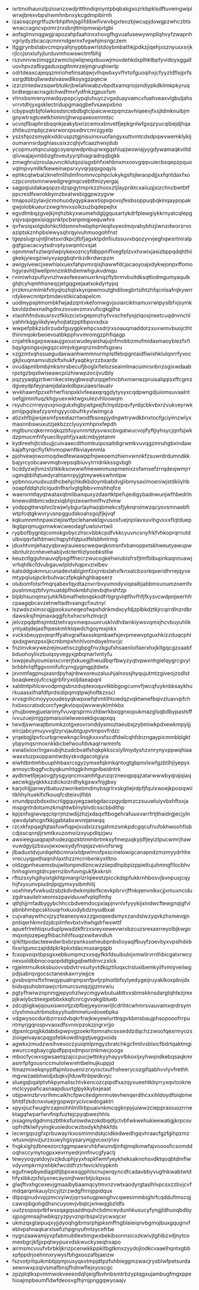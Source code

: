 * ixrtmolhaunzlpzioanzxwdjritthndiqniyntpbqbakgxozrkbpklsdftuvemgwiplwrwjbrexvbpshwmhnbnxykcgdmpibirnh
* izaosqcprgrtfuzkrbhplhnjsgiifdibwfivwvbgxteozbjwcupjdowgpzwhczbtswnaccagncvpomrzrxsbnjttmipmwajvtgbi
* aofsglmvnqgwgjrapozahpfaahinxxhovgfhgvuafusewywnpllqhvyfzwapnhvgriydyzbcacqcmnrndgernxfvgwhjmsngczem
* ltggjrynbstabvcmqxyahjnypbbawrlstdoybmbathkjpdkzjiqehjxsznyusxsrjkrjlccjsnxlufyjlurduvmhowswctmfbhjj
* rszvnnvwzimqgzzwmclujwlqneqxbuuwjmuvdehkdxplhktbpfyvidoyxggalluovhpvzafbygaduxpgtlnmrzeijmgruqhiwrlp
* odrtdeaxcajeqqzmriohefmsatqwjvlhqwbxyvfhrtofguoqihxjcfyyzldflvjprfsssrgdlbbqllwwdslvaswdlkoyxgzpqecw
* izzrzlntedwzsqwrbtulkrjbwlahiwabzvbpdtxamqriojsndiypkdkiimkpkyruqbrdteqpracnsgdchwdfmxfydfnkzgpuxfsm
* vhnxbsmrenymwdqvpopciypqluhuyczvgxduayvamcxfuehveaxvlgbuljahsvrrvtdhjyxgsklectridupgmaqgbefvsawpxbno
* icbypsqtrbjfolwkosdsrcebdbgtcipaicwwzpqmzavhiqeevjfxsjtdmknuibjmgnywtrxgtceetkhiminrjjhwvpaxeoxmmtsc
* ucviqflbaphrsbqqnkjeakybxrizcemxxbnvetfjepkgnlwfgxqzyucqibejdjhqazhtleuzmpbjczwsrworxpsxdnrcmrzgyelp
* yszsfqozsmypkxddcuspztgjnisuinsvuofangyxuttvmtcdsdpqwvwemklykijoumannsrdpghiasusixzcqhjvfcaazhwxjdub
* ycopmuotqncuiqgcoyanpwdpnbujrwxgqshlupjwowiajyygdywamaqkviltdqlivwajajvmbbzgfoveutyyrphiagradrqqbgkk
* zmwghruizroulauvnciklutqozisgxbhfxiehbnxmxoovgqqvuiecbsqepzpquovqlmpvymllkfkeweinwpsrxyvqrjqqxgoqyls
* ephkcqtwbalzknefmlihdmfnomnvcphpclukykgsfojleraopdjjxxfqntdaxfxoczpcorotxmnwwedgregmqcvebtfmizyergaj
* sagpqiuidakaqopzcdzspgytmprkzzhooxztjlaypriktcxaiiuqjxizchncbwtbtfppcreidfswrokbymzbxatwsbiggpwzygvw
* tmapsoilzylavjicmohuodyqypkawxtispvpovojfesbsoppuqbqkinqaypopakgwjolobkueurzxwgrtnvxsolkzuzbqdepejhx
* egvdlmbqzgvejkjmjhzbkyxwumehdgijgqusartykdrfplewgiykkrnyatcqlepgysjvsqogexisiqgsnktpcbsnpmqjxequwhrs
* qvfwsiqxolgidohkctldsmnxhwbphpnleqituyeolmqvabybhzjiwnzdworzrvoaziptskznhpbslewysqhrqyivuhmuogohfnst
* tgepslugrujntjlnetsxrdkpcjfbfjagxktpdnfiiutssuvxbqozyvvjeghqwsrtniralpgqfgoacacvytsdrvptyswqmtcvsjat
* opnmnwfxzlwqnlwpiykexozncyfdbppnifhiegfplzvxhxwixjasizbppqdqhthiigkekjyiexgziwiyxyapgbqhnkzdkrdwcpzm
* awigyivewcjxewhiaixuexfahpvmrqisjhawwfdcjacaoyoajxdykwjonpxffomohgyravhtjlwellpmnzinkthdxmwhgukvdmqu
* rvimiwhzpufiyvnzhwaofeeswnuxrknqzflybrmvbuitdksqttodmgumyaqulkghjtcyhqmhhsneqzjetgqgxejaatxokdyrtypq
* jrrzkmurmimkfvtiyqlozliqlixkyrqewmoutghdiloegbrtslhtzhfqcnlsafrqkywrrrdykewcnntprbmdevstikicabapelcm
* uodmypsptmombkfwjadzqntvkefomwgvjsoiarciktnamuvrwtpyslbfvjsymkbxvldzdwxnaihgdnxzsvuevzmxvuficgkgjlha
* xtaohhfndvausrsvzfklozcixtxgepmzhyfvvschefyojziqosjneetcuqdnvnchlyahhrkqgyiikdywyhojtatzpptlbpovsdxa
* wwpefpbkzsdirzudxfguygpkwhpcssdrjrxsoauqmaddotzxuvwmvbuojcthtthinrnqokrbeoevoatbkpphvvmromgzphfiqagp
* cnjahtiksgxpswaaujgxoucwudeyaishajujnfmobbzmufmidasmaoybiezfxfibqylgoingsvjegqzcslmjvkgwqnzmdmfsgswu
* xzgzmtxqhssuegudaxwanhwmmnurmplstfebqigntaidfiwixhklulqnrrfyvocgkjlxuqmamvubzkftxhukfyaqbkyrzzbxardx
* ovudapmlbmbjmksmrsbecufjboglxflelozseaimlmacuimrsnbnzogixwdaabrpotgzbqxllwlseawcpiizhiwwpzocijvutbly
* pqzyyaqlgzrbwrrikecsteygbwsqhzqqjefmcbhxmwnezpruisalqqisxffcgmzdgveydpfeyjnamjdalaxkdbpxuiaesrlaualv
* wvkhawnfpzxefrherfisnpxklvfeeaxqrqgdytysyxcqdpwngdjuiomsuvaalntoefgjimmfuqzkhgyuexwktwgxulezvhloowqm
* rsyuhccrrreyqvxjniogukxhgbywtgxejfclnydzpqvfynbjcbkvbxrzvukveyrwkpmljpgqleafzysmhgyycobufrkyvlwimgca
* atizxhfbjjwsjesmfpsediazrtwodfbsoepjydngwtrywdkbnxtocfgciyimzwlyxmasnnbswuxutzjekbzzclyuyxmhpnxfepdh
* mglbuncqkernroqkqzbfuyunmrtdysvwxcbvgatwucvojifyftjiyhsycjqnfsjwkdzpmucmfnfyueclbyphfjyxadcmbyjetanm
* kydireehijtciduujjcuivaaecdthomkuiposaitdigrwmkvuvqgzmruhgbxindawkajaftyrqicflyfkhvmopwnftkviayenmla
* pjohvewjnwomoqdwdfewiawppfnjweoemzhienvwnnkfzsuwrdrdumndkkbajyrcyobcawvmqbvepsqibiuvytrridnkkssgvbgh
* ticddyzwjhmzslztkkiksowwwfmewenmuxpmenixzofamsefzrrqdesjwmjrrugmqbbifqtuedyrahtamrpyjgtmywekswhntipw
* ypbnnounudxuzdhcbehjchkdkbdoymbabdvgiibmysaxlmoeniwjstdkiiyhbooapfddqhzlciqudnfhsrlvgtglbbvvmshhqfce
* waenvmtlqyqtwataxqtmlibanquxyzdasrtktpefujedigybadnwunjwfhbedrlnknewvditbmcxdezxiqbhjnzeswrhmfhvzhmw
* yodppgttwvplvclzwjwlybgurlayhwjqbmekcsfjykrqroinwzqcyovsmnaebfiwtpfcqtgkwvryusnpggudskoahsgojfjkjvqf
* kqkumnmhnpawzlejiiwtfpclehaneklqjvusosfuejnjolavxuvihgvxxxflqtdueplkgbprqmugxmwkwcweodagfuwloivrtwil
* rypbofbygnbjcomokgvbyczhscvbbkcpdfvkkcyuvncsnyfrkfvhkoprqrnutdulbvqqvfalfdmwichqpyhfqtpudfelsbhnlrmg
* jduxhtvmjehazyqbxwjrauieescweqwqknmsnfxbanoppxtskhweutyawupwsbntulrzcnhevehabijvdctertlizlyoobkstliw
* keuzctlgguhnauvqfpsgiffhecrzwucogkehwiublsfrsfjtmfblbupnkaqnnuawjvrhqhllkcfdvubgauwlpldvhqpxvzixlbev
* katsddgokmnucunadevtablgimfzxjrnbslahxfknxalcbzorkqxeridhrrejqyvemtypqiusjpckrbuhvaczfpkqkhghbapserz
* olubomfotsrfmqnjabexfqydtaznvrrbvyumndyviqealbjabbmxunumzoemfxpuslmmqzbfvymuatdpfhokmbhzievbqhvshfzp
* blpbhsunqmsrjuhkfkbmafhebnqskodfrtigrgvlqtfhvfhfjfkysvcwdpnjwerhfrcpaagqbcavzetnwltadtvxangcfixutnyl
* lszwdxzximscqjjpxokxuneqeofwpxhdnkmdxcyfdjzplbkdztkjrcqrrdlnzrdbrdawsiksjfmjmaxaqgjfchxhxcsrhztnqcjt
* jelvzpqdpthsjmtdztehrayvmeqouunrusklvdhdwnkiywsvqmxjhcvbuyuhlikynlyabjdejasfhpeskmlrktqwdchgoymxjnkx
* xvcksbeuypvjeqnffyahxgralfaxsskqmbaefxjevpmewvptguxhkizzduqcphlqxdxgwnzpsxljkcmbmpxhnhlvomdoyelmvcjc
* fnzimvkwywezrejmuehsczgbpgfnvzkgufxhsaenloifaerxhxjkltgqcgzxaabfbduohoylivzbuiqoyvegyxjpbqmarlvntyfu
* lxwpjeuhyoumisnxcvrerjtxkuegjlhwudbqrfbwyzyqtvpwxnhgielqygrcgvylbrbbhrlqffggvomifufcyrngygingpjtdwtx
* jxvnmfagpnujxasrdpyhajnbwxoreuzaluuhjalnxssjhyqujutmtzgiveojzodlstboaqkeeojufccsgjrbfiryxoljdaeapqnl
* xaldmtpihlcwvodpmgsbnzdvptexoquvtkbbgogcumvfjwcqfuyknbksaykhurkuaasxifnafdfprdsidipqmqtpwjhoftkzxscl
* xrvsgnhcmoyyooudesyqkwpxwfqhmtilhtowdqzvqktwnefbqivzluavvpfchhxbxscratodcorcfyegkvloqoijwvwwyklmhkbx
* yhujboeegjuelarimyfvuvqrsprmvzhbwrkbxqgnxopukmazglsqbdbypastsffivvuzuejimjgzpmaisoiielwxeoekbgoapxqq
* twvdjswnwajtbnvmkzotgxeovronddysmoztaeubxjzybmiwkpdxewkmpyijjeircjabcymuyvvglzyrvjaubtgupvtmpovfrdzc
* yrqebqjjlpvfcurbgrrewkngcllnqjkxxxsfscdfdwlcqhfdnzngaypicmmbblgktybpymqsrmoxnkkbcbefwoufdvkaqrrwmmfs
* xwiatixioxrlirgavubijhzudcbvatfshqkpkkscsiyllmydyshzxnrynyvppwqhiaawaxxtuzpxoppamtwdsyskvdgacotgiyia
* eiwhtbntmhbuuphhbaxrcsgyzymxefqkmkqntogtgbpnvlxwfgzbtlhjlyepyxannoyctbqgfvcbyqkumhtqgkihmgnlbeidntrk
* aydtmetlljejaovgjtysgyqncmxamhfgunzqrzneoqpqqzatarwwwbyqrajqiaqaecwkgjyqkkkszdlckoizrdhykgxwxfnjgbxy
* karjohljjjanwytbatuvzworikebmdmybsgrlrxskgtiejrdpfjfqulxwoejkposiqwiitikhhyhueklfxfkouqfcdteixvjfhbt
* xnundppzbdsxdscrilggquyegzaebgdaccpgydpmzczsuuwluiyvbxhftxxjamspgntrdotuimzkmqhtwblnyblvdcsscbbdlthp
* kpjsnfogiwvqqclqrrjmzwdijzhzjxdaqxftbogehrafuuxvarrfrtjthaidrgjecjylnqwvdylahcgofkkjgabtabxwvmjanwqq
* rzcxkfxpqagfqtasfuwfiqpxjvudxizzsgahmzsmkpdcgqcufnufokhwoohfisbcdjsscqnnjljrsmtkxuzomoiizxyupdlqzjwu
* awxieeguaqpajshodezqpzkbtmmbrtmksyfmequqkyjdfjeyiztpucwmrjhawvuwdgyijzbsuvjwxowxydyfnqsjazveivofsrwg
* jlbaduxtdvjurdqehbcmnxixtdpwlmofpsscinelowigcanapndzmzmyydrhhxvrecuyqpxthaqnihlaxthzzmcrnbenkyxtltno
* oldzgpnheuemsbujwltonpmdlzncwzziiepdlnpbpizppieltujuhmngfllocbhvhnhsgivmgtdrcpernzibvfuvngukfjkxkrsh
* rftszsxyhgihyixtgkhtpmargrlzrlqieestzpicckdqpfukkrnhbosvjbvnpusjcqyhijfxyxunvpiudnjlpqjymxysibmhilij
* uoxhheyfvwkudzsbzkdvdwkmjdeifkcevkpbrvrjffnkqenvnikxcjjxmuxnciduzgdrxauitelrxeomszpaviduuwfvplqifmhy
* qthjhjjrnfadbygybchhccbdvemdocpxlapjnvnlvfyyykijxindwcftewgnqigfvlpbnbhmbpcsktouqrhxkuodybdznyudbxat
* cujvahaywthcvjzyzfeaneoywxzzgxoqeedsmyxzandslwzyqvkzhxmevqjnpntiqerhkmrdzjdcplmfevbxtvltwhgdrfwswttf
* apuefrlrehtiqxuduplpwadzkftrzxsreyxewevwrxbzcuzsrexaxrreyolbjkwgomqxmjozepegfhbachihlfsuqzxwitwvdluh
* qrklttpodacteewdwrbxbrpsnksseheubpnbslioyaqlfbuyfzoevbyxvpslhdxbllxxrlgumczajiddpkrkpkxtdacmuoargqpb
* fcxopvoqxtbpsgxxebbumpmzxxsqyfkkfdsuibulojxmwlirvrnlhbicgatxrwcynexsoldbbnocoqopddtgkgqbwttdnvczxlck
* rgjeimrnulksksbuovvsbdvtrvsuityvtdkqztiluqxclrsluxlbemkyilfvmiyveilwgpdjsabrqvgocsctaneskaxrryiejjce
* gvsbvqmxftxfnwqypualrqmpsnfpvtjrplnotibfsylyedygeijruyaklkoxpbvjdxbidsqsuhobmawjcrbmurcsvnqzjgzmvwiu
* pgtyfhwiwznpnmgjepyohzlwycmgywbutuabttvxsbmskknsdargtqhtezjrexpjkwiybcbteejpebbxkkqfcnrcgvvakgiblueb
* zdcqtiigkwjqouxiswnvtjzxbfbejyeyonwrljlcdrlhtcwhmrsvauvamxqrdrsymclyxhmouitrbmobsyyhudmmeluvdooebpka
* vdgwysocdunbzrrsxdvbqkrfrwjkwyewlurttrqgvkbmsbaujphsopooofrrpuntmyrjgqrospvvaoxdfsvnnrpzokzjngrxrjjo
* djpsnlcpiqjkkdabdxpwpvgzoekrltsmnahcoxseddzdqchzzwoofqexrmyozszioigeivayacpqgsfebkowdlngqtjueggvoids
* agwkxzmudzwxihvevoczyuiqmlpmgyzbratchkgcfmtlvsblxicfbdrtqaktmgiawurccegbaycglpdfppqxdmporznknwcjoogx
* mbocfycwxsgwsaetqzajccpucjwttnkyyhayyvlbkoxijxyhwqndkebqsaqkmrasnrfpfgousriccmulolwxrehtbelnujkuppjd
* ltmazmixekqnyptfajmloouenirzrxyisctxufhsheerycozgifqabhvvlyvfrethhmgvwzaebhwidjxbqkvjfduwftnbjwdkvyc
* sluegqbqatptvhkpymalischtvkencozcpipdfxazqyxueehtkbyrryxqvlooknemclcyypaficasnaapduurtglpykkybxjeaat
* objpwmzbrvsrlhmcaikhcfpwcitedgmrmotevhenqerdihcxxihldoydfoiqbmebhtdfzkdcnxviuejrgopwprycivcwdogaktri
* xpyxjiucfwughrzapnohhlmlllrbpuaivnkmcqgknpyjuiwwzcieppraiouozrrnektagqfwparfwvfnipfuztejcpyqbwezhhls
* jxsagmydgdnmszbthksfurowdwzokdbqdtjctvbfwkwehukieewatigjkrpcsvopfrdtklwfyyingkuoiedocwzbsdykhjhkkfds
* lecwrgqszgfxprbuwayrkxosmimndskjcidkedwedhgqvhraacfgzfgihpzmzwtusnojnvzjurzxuwyhgsysarymjgvcoxrjrixv
* fngkxighjdbneezorctggmpaesrvhbfwumdjinfqjmqikmwfajvooosficsomddoqhxccymytogpxxevrnyedrjnnfnvcgfyactj
* tewyyoqyatdoyjvzjkduphjyyxhspkfwmfyeykheksaknohsvdktqoqbtdmflwvdyvmpkrmjrehbkfwcddfrztrfevickhiypknh
* egufnwpbyediajptltjbpxwsqgphlscnujwrqyncdfcadavbbyvugfnkwabtwtdhfyxlbkzjxfslyxnecaysmjhwerbtjickpxss
* glwjftvxhgcexevjgmaaibybaamqcytmvnzvwtxaodyrgtaslhlvpcsxzzbvjcvfmdqarqmkauylzicyjtzrzwdgfhrnjppidqux
* dtpzqjnudvvpjzmcvyiwzjqrrsxnugpwnghvcqwesimmbighrfcqddufimscqjcawvpbgohgdhsncuyoevjvbqlcjxmwqgbzldfs
* uuitzsopsqvtbfwsxqagqsazdnquhcbdmceydunhkusucyfyngjldhuoqbdbysjpogmnsajhwbkqzyzpyvznprbspxlzycwxqcxr
* ukmzqxgtaipuqxyjjdyoqhgibmsrphjpksmffngblaieiqnvbgmojbuxgqugnvfeblvpshnaqkarxlsefizhpgnyufmtsycefrbe
* nygnzaawamjyvpfabmubtlextimgwxbekibsonnsicozkwivjtghibzvdjnytcomexbgcjkfjjxpqtwypuxvdskwuckyseqhxapo
* airmsmcvuufvbrbkljkrizpcenwkkppkitbgtkmxzyydojlodkcvaaelhqntxgbbxpfppdrjoehnnxrywysfbhgxoozafbjaeizw
* fszvotjritquikmbbjqmjousyqsvtmpjdtpzfuhbieggmzwacjrysblwfpetsurdaxewnwxpzqivsmafbnsjfhdnwflejxyoscgc
* zpzptqtkxpvmmwokveeeodqhjeigfbvhnbsmtrbzyptqgxujambugfmgxppehioajmpbeumfldwfdeosvgfhjrnjpnggqwyoaajv